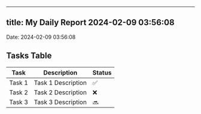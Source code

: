 
---
title: My Daily Report 2024-02-09 03:56:08
---

Date: 2024-02-09 03:56:08

## Tasks Table

| Task | Description | Status |
|------|-------------|--------|
| Task 1 | Task 1 Description | ✅ |
| Task 2 | Task 2 Description | ❌ |
| Task 3 | Task 3 Description | 🔜 |
